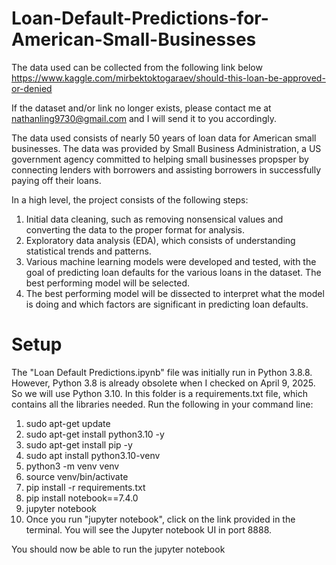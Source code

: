 # Loan-Default-Predictions-for-American-Small-Businesses

The data used can be collected from the following link below <br>
https://www.kaggle.com/mirbektoktogaraev/should-this-loan-be-approved-or-denied

If the dataset and/or link no longer exists, please contact me at nathanling9730@gmail.com and I will send it to you accordingly.

The data used consists of nearly 50 years of loan data for American small businesses. The data was provided by Small Business Administration, a US government agency committed to helping small businesses propsper by connecting lenders with borrowers and assisting borrowers in successfully paying off their loans. 

In a high level, the project consists of the following steps:<br>
1. Initial data cleaning, such as removing nonsensical values and converting the data to the proper format for analysis.<br>
2. Exploratory data analysis (EDA), which consists of understanding statistical trends and patterns.<br>
3. Various machine learning models were developed and tested, with the goal of predicting loan defaults for the various loans in the dataset. The best performing model will be selected.<br>
4. The best performing model will be dissected to interpret what the model is doing and which factors are significant in predicting loan defaults.

# Setup
The "Loan Default Predictions.ipynb" file was initially run in Python 3.8.8. However, Python 3.8 is already obsolete when I checked on April 9, 2025. So we will use Python 3.10. In this folder is a requirements.txt file, which contains all the libraries needed.
Run the following in your command line:
1. sudo apt-get update
3. sudo apt-get install python3.10 -y
4. sudo apt-get install pip -y
5. sudo apt install python3.10-venv
6. python3 -m venv venv
7. source venv/bin/activate
8. pip install -r requirements.txt
9. pip install notebook==7.4.0
10. jupyter notebook
11. Once you run "jupyter notebook", click on the link provided in the terminal. You will see the Jupyter notebook UI in port 8888.

You should now be able to run the jupyter notebook
